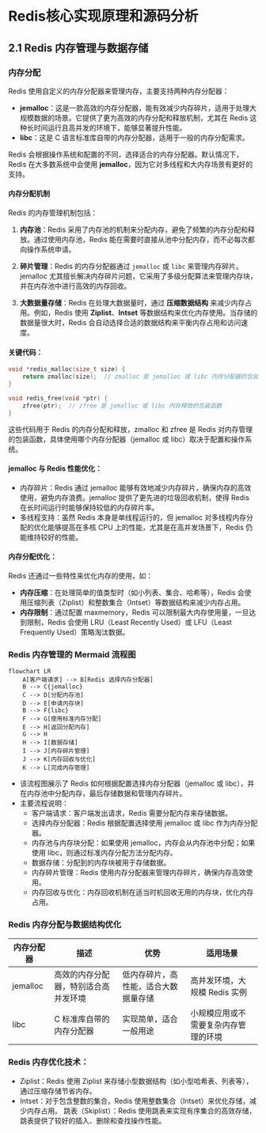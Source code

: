 # Redis核心实现原理和源码分析
## 2.1 Redis 内存管理与数据存储

### 内存分配
Redis 使用自定义的内存分配器来管理内存，主要支持两种内存分配器：
- **jemalloc**：这是一款高效的内存分配器，能有效减少内存碎片，适用于处理大规模数据的场景。它提供了更为高效的内存分配和释放机制，尤其在 Redis 这种长时间运行且高并发的环境下，能够显著提升性能。
- **libc**：这是 C 语言标准库自带的内存分配器，适用于一般的内存分配需求。

Redis 会根据操作系统和配置的不同，选择适合的内存分配器。默认情况下，Redis 在大多数系统中会使用 **jemalloc**，因为它对多线程和大内存场景有更好的支持。

#### 内存分配机制
Redis 的内存管理机制包括：
1. **内存池**：Redis 采用了内存池的机制来分配内存，避免了频繁的内存分配和释放。通过使用内存池，Redis 能在需要时直接从池中分配内存，而不必每次都向操作系统申请。

2. **碎片管理**：Redis 的内存分配器通过 `jemalloc` 或 `libc` 来管理内存碎片。jemalloc 尤其擅长解决内存碎片问题，它采用了多级分配算法来管理内存块，并在内存池中进行高效的内存回收。

3. **大数据量存储**：Redis 在处理大数据量时，通过 **压缩数据结构** 来减少内存占用。例如，Redis 使用 **Ziplist**、**Intset** 等数据结构来优化内存使用。当存储的数据量很大时，Redis 会自动选择合适的数据结构来平衡内存占用和访问速度。

#### 关键代码：
```c
void *redis_malloc(size_t size) {
    return zmalloc(size);  // zmalloc 是 jemalloc 或 libc 内存分配器的包装函数
}

void redis_free(void *ptr) {
    zfree(ptr);  // zfree 是 jemalloc 或 libc 内存释放的包装函数
}

```
这些代码用于 Redis 的内存分配和释放，zmalloc 和 zfree 是 Redis 对内存管理的包装函数，具体使用哪个内存分配器（jemalloc 或 libc）取决于配置和操作系统。

#### jemalloc 与 Redis 性能优化：
- 内存碎片：Redis 通过 jemalloc 能够有效地减少内存碎片，确保内存的高效使用，避免内存浪费。jemalloc 提供了更先进的垃圾回收机制，使得 Redis 在长时间运行时能够保持较低的内存碎片率。
- 多线程支持：虽然 Redis 本身是单线程运行的，但 jemalloc 对多线程内存分配的优化能够提高在多核 CPU 上的性能，尤其是在高并发场景下，Redis 仍能维持较好的性能。
#### 内存分配优化：
Redis 还通过一些特性来优化内存的使用，如：

- **内存压缩**：在处理简单的值类型时（如小列表、集合、哈希等），Redis 会使用压缩列表（Ziplist）和整数集合（Intset）等数据结构来减少内存占用。
- **内存限制**：通过配置 maxmemory，Redis 可以限制最大内存使用量，一旦达到限制，Redis 会使用 LRU（Least Recently Used）或 LFU（Least Frequently Used）策略淘汰数据。

###  Redis 内存管理的 Mermaid 流程图 
```mermaid
flowchart LR
    A[客户端请求] --> B[Redis 选择内存分配器]
    B --> C{jemalloc}
    C --> D[分配内存池]
    D --> E[申请内存块]
    B --> F{libc}
    F --> G[使用标准内存分配]
    E --> H[返回分配内存]
    G --> H
    H --> I[数据存储]
    I --> J[内存碎片管理]
    J --> K[内存回收与优化]
    K --> L[完成内存管理]
```
- 该流程图展示了 Redis 如何根据配置选择内存分配器（jemalloc 或 libc），并在内存池中分配内存，最后存储数据和管理内存碎片。
- 主要流程说明：
  - 客户端请求：客户端发出请求，Redis 需要分配内存来存储数据。
  - 选择内存分配器：Redis 根据配置选择使用 jemalloc 或 libc 作为内存分配器。
  - 内存池与内存块分配：如果使用 jemalloc，内存会从内存池中分配；如果使用 libc，则通过标准内存分配方法分配内存。
  - 数据存储：分配到的内存块被用于存储数据。
  - 内存碎片管理：Redis 使用内存分配器来管理内存碎片，确保内存高效使用。
  - 内存回收与优化：内存回收机制在适当时机回收无用的内存块，优化内存占用。

### Redis 内存分配与数据结构优化
| 内存分配器    |描述|优势|适用场景|
|----------|----|----|----|
| jemalloc |高效的内存分配器，特别适合高并发环境|低内存碎片，高性能，适合大数据量存储|高并发环境，大规模 Redis 实例|
| libc     |C 标准库自带的内存分配器|实现简单，适合一般用途|小规模应用或不需要复杂内存管理的环境|

### Redis 内存优化技术：
- Ziplist：Redis 使用 Ziplist 来存储小型数据结构（如小型哈希表、列表等），通过压缩存储节省内存。
- Intset：对于包含整数的集合，Redis 使用整数集合（Intset）来优化存储，减少内存占用。
跳表（Skiplist）：Redis 使用跳表来实现有序集合的高效存储，跳表提供了较好的插入、删除和查找操作性能。
